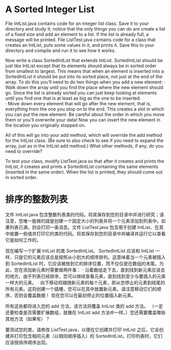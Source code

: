 # A Sorted Integer List

File IntList.java contains code for an integer list class. Save it to your directory and study it; notice that the only things you can do are create a list of a fixed size and add an element to a list. If the list is already full, a message will be printed. File ListTest.java contains code for a class that creates an IntList, puts some values in it, and prints it. Save this to your directory and compile and run it to see how it works. 

Now write a class SortedIntList that extends IntList. SortedIntList should be just like IntList except that its elements should always be in sorted order from smallest to largest. This means that when an element is inserted into a SortedIntList it should be put into its sorted place, not just at the end of the array.  To do this you’ll need to do two things when you add a new element:
·	Walk down the array until you find the place where the new element should go.  Since the list is already sorted you can just keep looking at elements until you find one that is at least as big as the one to be inserted.  
·	Move down every element that will go after the new element, that is, everything from the one you stop on to the end.  This creates a slot in which you can put the new element.  Be careful about the order in which you move them or you’ll overwrite your data!
Now you can insert the new element in the location you originally stopped on.

All of this will go into your add method, which will override the add method for the IntList class. (Be sure to also check to see if you need to expand the array, just as in the IntList add method.)  What other methods, if any, do you need to override?  

To test your class, modify ListTest.java so that after it creates and prints the IntList, it creates and prints a SortedIntList containing the same elements (inserted in the same order).  When the list is printed, they should come out in sorted order.

# 排序的整数列表

文件 IntList.java 包含整数列表类的代码。将其保存到您的目录中并进行研究；请注意，您唯一能做的就是创建一个固定大小的列表并将一个元素添加到列表中。如果列表已满，则会打印一条消息。文件 ListTest.java 包含用于创建 IntList、在其中放置一些值并打印它的类的代码。将其保存到您的目录中并编译并运行它以查看它是如何工作的。

现在编写一个扩展 IntList 的类 SortedIntList。 SortedIntList 应该和 IntList 一样，只是它的元素应该总是按照从小到大的顺序排列。这意味着当一个元素被插入到 SortedIntList 时，它应该被放到它的排序位置，而不仅仅是在数组的末尾。为此，您在添加新元素时需要做两件事：
· 沿着数组走下去，直到找到新元素应该去的地方。由于列表已经排序，您可以继续查看元素，直到找到至少与要插入的元素一样大的元素。
· 向下移动将跟随新元素的每个元素，即从您停止的元素到结尾的所有元素。这将创建一个插槽，您可以在其中放置新元素。请注意移动它们的顺序，否则会覆盖数据！
现在您可以在最初停止的位置插入新元素。

所有这些都将进入您的 add 方法，该方法将覆盖 IntList 类的 add 方法。 （一定还要检查是否需要扩展数组，就像在 IntList add 方法中一样。）您还需要覆盖哪些其他方法（如果有）？

要测试您的类，请修改 ListTest.java，以便在它创建并打印 IntList 之后，它会创建并打印包含相同元素（以相同顺序插入）的 SortedIntList。打印列表时，它们应该按排序顺序出现。
